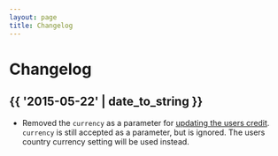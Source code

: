 ```yaml
---
layout: page
title: Changelog
---
```


# Changelog

<!--
  Add new changes to the log in historically descending order.
-->

## {{ '2015-05-22' | date_to_string }}

* Removed the `currency` as a parameter for [updating the users credit](/api/payment/#update-credit). `currency` is still accepted as a parameter, but is ignored. The users country currency setting will be used instead.
